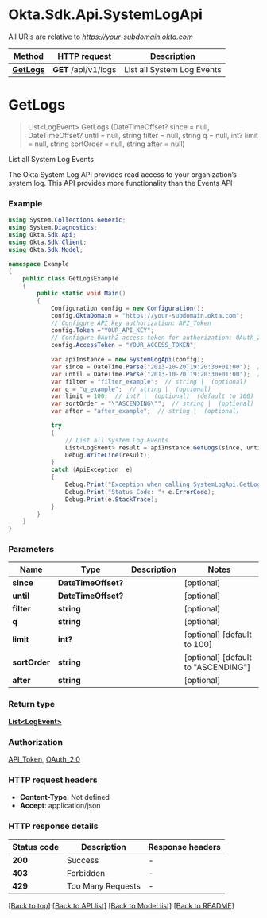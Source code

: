 # Okta.Sdk.Api.SystemLogApi

All URIs are relative to *https://your-subdomain.okta.com*

Method | HTTP request | Description
------------- | ------------- | -------------
[**GetLogs**](SystemLogApi.md#getlogs) | **GET** /api/v1/logs | List all System Log Events


<a name="getlogs"></a>
# **GetLogs**
> List&lt;LogEvent&gt; GetLogs (DateTimeOffset? since = null, DateTimeOffset? until = null, string filter = null, string q = null, int? limit = null, string sortOrder = null, string after = null)

List all System Log Events

The Okta System Log API provides read access to your organization’s system log. This API provides more functionality than the Events API

### Example
```csharp
using System.Collections.Generic;
using System.Diagnostics;
using Okta.Sdk.Api;
using Okta.Sdk.Client;
using Okta.Sdk.Model;

namespace Example
{
    public class GetLogsExample
    {
        public static void Main()
        {
            Configuration config = new Configuration();
            config.OktaDomain = "https://your-subdomain.okta.com";
            // Configure API key authorization: API_Token
            config.Token ="YOUR_API_KEY";
            // Configure OAuth2 access token for authorization: OAuth_2.0
            config.AccessToken = "YOUR_ACCESS_TOKEN";

            var apiInstance = new SystemLogApi(config);
            var since = DateTime.Parse("2013-10-20T19:20:30+01:00");  // DateTimeOffset? |  (optional) 
            var until = DateTime.Parse("2013-10-20T19:20:30+01:00");  // DateTimeOffset? |  (optional) 
            var filter = "filter_example";  // string |  (optional) 
            var q = "q_example";  // string |  (optional) 
            var limit = 100;  // int? |  (optional)  (default to 100)
            var sortOrder = "\"ASCENDING\"";  // string |  (optional)  (default to "ASCENDING")
            var after = "after_example";  // string |  (optional) 

            try
            {
                // List all System Log Events
                List<LogEvent> result = apiInstance.GetLogs(since, until, filter, q, limit, sortOrder, after).ToListAsync();
                Debug.WriteLine(result);
            }
            catch (ApiException  e)
            {
                Debug.Print("Exception when calling SystemLogApi.GetLogs: " + e.Message );
                Debug.Print("Status Code: "+ e.ErrorCode);
                Debug.Print(e.StackTrace);
            }
        }
    }
}
```

### Parameters

Name | Type | Description  | Notes
------------- | ------------- | ------------- | -------------
 **since** | **DateTimeOffset?**|  | [optional] 
 **until** | **DateTimeOffset?**|  | [optional] 
 **filter** | **string**|  | [optional] 
 **q** | **string**|  | [optional] 
 **limit** | **int?**|  | [optional] [default to 100]
 **sortOrder** | **string**|  | [optional] [default to &quot;ASCENDING&quot;]
 **after** | **string**|  | [optional] 

### Return type

[**List&lt;LogEvent&gt;**](LogEvent.md)

### Authorization

[API_Token](../README.md#API_Token), [OAuth_2.0](../README.md#OAuth_2.0)

### HTTP request headers

 - **Content-Type**: Not defined
 - **Accept**: application/json


### HTTP response details
| Status code | Description | Response headers |
|-------------|-------------|------------------|
| **200** | Success |  -  |
| **403** | Forbidden |  -  |
| **429** | Too Many Requests |  -  |

[[Back to top]](#) [[Back to API list]](../README.md#documentation-for-api-endpoints) [[Back to Model list]](../README.md#documentation-for-models) [[Back to README]](../README.md)

